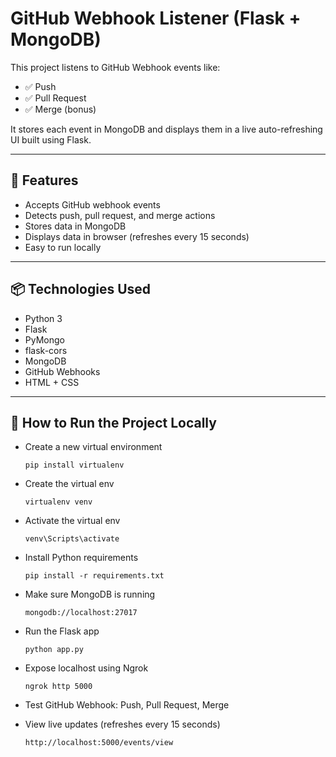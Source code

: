 # GitHub Webhook Listener (Flask + MongoDB)

This project listens to GitHub Webhook events like:

- ✅ Push
- ✅ Pull Request
- ✅ Merge (bonus)

It stores each event in MongoDB and displays them in a live auto-refreshing UI built using Flask.

---

## 🚀 Features

- Accepts GitHub webhook events
- Detects push, pull request, and merge actions
- Stores data in MongoDB
- Displays data in browser (refreshes every 15 seconds)
- Easy to run locally

---

## 📦 Technologies Used

- Python 3
- Flask
- PyMongo
- flask-cors
- MongoDB
- GitHub Webhooks
- HTML + CSS

---


## 🧪 How to Run the Project Locally

- Create a new virtual environment  
  ```
  pip install virtualenv
  ```

- Create the virtual env  
  ```
  virtualenv venv
  ```

- Activate the virtual env  
  ```
  venv\Scripts\activate
  ```

- Install Python requirements  
  ```
  pip install -r requirements.txt
  ```

- Make sure MongoDB is running  
  ```
  mongodb://localhost:27017
  ```

- Run the Flask app  
  ```
  python app.py
  ```

- Expose localhost using Ngrok  
  ```
  ngrok http 5000
  ```

- Test GitHub Webhook: Push, Pull Request, Merge

- View live updates (refreshes every 15 seconds)  
  ```
  http://localhost:5000/events/view
  ```







